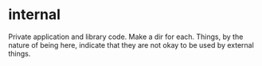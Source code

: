 # internal 

Private application and library code. Make a dir for each. Things, by the nature of being here, indicate that they are not okay to be used by external things.
